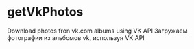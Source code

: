 # getVkPhotos
Download photos fron vk.com albums using VK API 
Загружаем фотографии из альбомов vk, используя VK API
